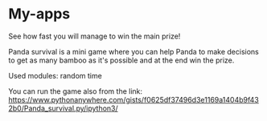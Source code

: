 # My-apps

See how fast you will manage to win the main prize!

Panda survival is a mini game where you can help Panda to make decisions to get as many bamboo as it's possible and at the end win the prize.

Used modules:
random
time

You can run the game also from the link: https://www.pythonanywhere.com/gists/f0625df37496d3e1169a1404b9f432b0/Panda_survival.py/ipython3/
